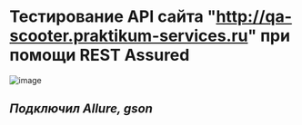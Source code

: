 # Тестирование API сайта "http://qa-scooter.praktikum-services.ru" при  помощи **REST Assured**

![image](https://user-images.githubusercontent.com/101930506/214797322-7556783a-ce9d-481d-b3a6-6d7b1c820027.png)

## *Подключил Allure, gson*
